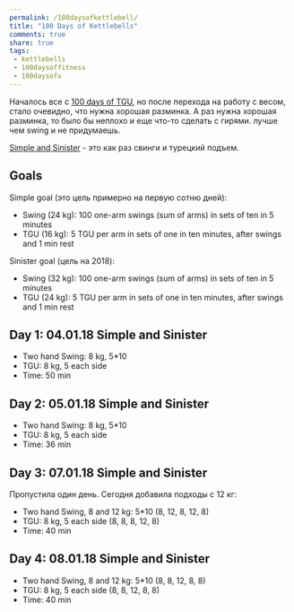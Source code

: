 ```yaml
---
permalink: /100daysofkettlebell/
title: "100 Days of Kettlebells"
comments: true
share: true
tags:
 - kettlebells
 - 100daysoffitness
 - 100daysofx
---
```


Началось все с [100 days of TGU](https://natenka.github.io/100daysoftgu/), но после перехода на работу с весом, стало очевидно, что нужна хорошая разминка.
А раз нужна хорошая разминка, то было бы неплохо и еще что-то сделать с гирями.
лучше чем swing и не придумаешь.

[Simple and Sinister](https://www.strongfirst.com/shop/books/simple-sinister-paperback/) - это как раз свинги и турецкий подъем.

## Goals

Simple goal (это цель примерно на первую сотню дней):

* Swing (24 kg): 100 one-arm swings (sum of arms) in sets of ten in 5 minutes
* TGU (16 kg): 5 TGU per arm in sets of one in ten minutes, after swings and 1 min rest

Sinister goal (цель на 2018):

* Swing (32 kg): 100 one-arm swings (sum of arms) in sets of ten in 5 minutes
* TGU (24 kg): 5 TGU per arm in sets of one in ten minutes, after swings and 1 min rest


## Day 1: 04.01.18 Simple and Sinister

* Two hand Swing: 8 kg, 5*10
* TGU: 8 kg, 5 each side
* Time: 50 min

## Day 2: 05.01.18 Simple and Sinister

* Two hand Swing: 8 kg, 5*10
* TGU: 8 kg, 5 each side
* Time: 36 min


## Day 3: 07.01.18 Simple and Sinister

Пропустила один день.
Сегодня добавила подходы с 12 кг:

* Two hand Swing, 8 and 12 kg: 5*10 (8, 12, 8, 12, 8)
* TGU: 8 kg, 5 each side (8, 8, 8, 12, 8)
* Time: 40 min


## Day 4: 08.01.18 Simple and Sinister

* Two hand Swing, 8 and 12 kg: 5*10 (8, 8, 12, 8, 8)
* TGU: 8 kg, 5 each side (8, 8, 12, 8, 8)
* Time: 40 min

